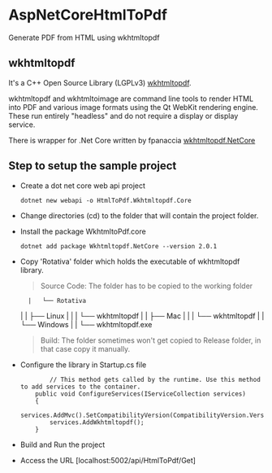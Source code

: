 # AspNetCoreHtmlToPdf

Generate PDF from HTML using wkhtmltopdf 

## wkhtmltopdf

It's a C++ Open Source Library (LGPLv3) [wkhtmltopdf](https://github.com/wkhtmltopdf/wkhtmltopdf). 

wkhtmltopdf and wkhtmltoimage are command line tools to render HTML into PDF and various image formats using the Qt WebKit rendering engine. These run entirely "headless" and do not require a display or display service.

There is wrapper for .Net Core written by fpanaccia [wkhtmltopdf.NetCore](https://github.com/fpanaccia/Wkhtmltopdf.NetCore)

## Step to setup the sample project

* Create a dot net core web api project 

	`dotnet new webapi -o HtmlToPdf.Wkhtmltopdf.Core`
	
* Change directories (cd) to the folder that will contain the project folder.

* Install the package WkhtmltoPdf.core

	`dotnet add package Wkhtmltopdf.NetCore --version 2.0.1`
	
* Copy 'Rotativa' folder which holds the executable of wkhtmltopdf library. 

	> Source Code: The folder has to be copied to the working folder 
	
		|   └── Rotativa
	|   |   ├── Linux
	|   |   |   └── wkhtmltopdf
	|   |   ├── Mac
	|   |   |   └── wkhtmltopdf
	|   |   └── Windows
	|   |       └── wkhtmltopdf.exe
	
	> Build: The folder sometimes won't get copied to Release folder, in that case copy it manually. 
	
* Configure the library in Startup.cs file

	```
	        // This method gets called by the runtime. Use this method to add services to the container.
        public void ConfigureServices(IServiceCollection services)
        {
            services.AddMvc().SetCompatibilityVersion(CompatibilityVersion.Version_2_1);
            services.AddWkhtmltopdf();
        }
	```

* Build and Run the project 

* Access the URL [localhost:5002/api/HtmlToPdf/Get]